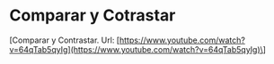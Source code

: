 # Comparar y Cotrastar

\[Comparar y Contrastar. Url: [https://www.youtube.com/watch?v=64qTab5qyIg](https://www.youtube.com/watch?v=64qTab5qyIg)\]